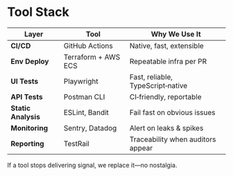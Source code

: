 # Tool Stack

| Layer | Tool | Why We Use It |
|-------|------|---------------|
| **CI/CD** | GitHub Actions | Native, fast, extensible |
| **Env Deploy** | Terraform + AWS ECS | Repeatable infra per PR |
| **UI Tests** | Playwright | Fast, reliable, TypeScript‑native |
| **API Tests** | Postman CLI | CI‑friendly, reportable |
| **Static Analysis** | ESLint, Bandit | Fail fast on obvious issues |
| **Monitoring** | Sentry, Datadog | Alert on leaks & spikes |
| **Reporting** | TestRail | Traceability when auditors appear |

If a tool stops delivering signal, we replace it—no nostalgia.
